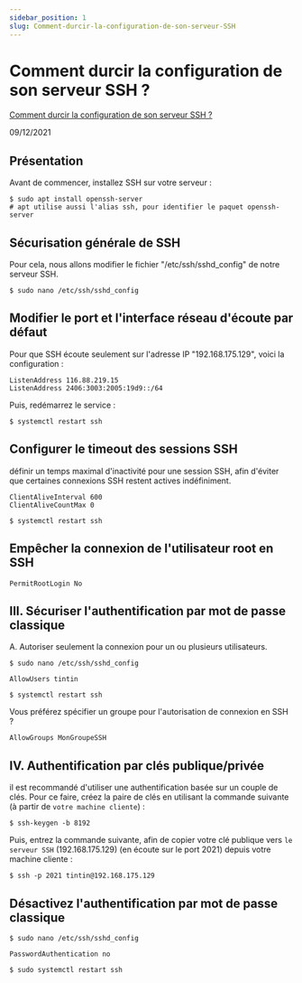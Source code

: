 ```yaml
---
sidebar_position: 1
slug: Comment-durcir-la-configuration-de-son-serveur-SSH
---
```


Comment durcir la configuration de son serveur SSH ?
====================================================

[Comment durcir la configuration de son serveur SSH ?](https://www.it-connect.fr/durcissement-de-config-comment-securiser-son-serveur-ssh/)

09/12/2021

## Présentation

Avant de commencer, installez SSH sur votre serveur :

	$ sudo apt install openssh-server
	# apt utilise aussi l'alias ssh, pour identifier le paquet openssh-server

## Sécurisation générale de SSH

Pour cela, nous allons modifier le fichier "/etc/ssh/sshd_config" de notre serveur SSH. 

	$ sudo nano /etc/ssh/sshd_config

## Modifier le port et l'interface réseau d'écoute par défaut

Pour que SSH écoute seulement sur l'adresse IP "192.168.175.129", voici la configuration :

	ListenAddress 116.88.219.15
	ListenAddress 2406:3003:2005:19d9::/64

Puis, redémarrez le service :

	$ systemctl restart ssh

## Configurer le timeout des sessions SSH

définir un temps maximal d'inactivité pour une session SSH, afin d'éviter que certaines connexions SSH restent actives indéfiniment.

```
ClientAliveInterval 600
ClientAliveCountMax 0
```

	$ systemctl restart ssh

## Empêcher la connexion de l'utilisateur root en SSH

```
PermitRootLogin No
```

## III. Sécuriser l'authentification par mot de passe classique

A. Autoriser seulement la connexion pour un ou plusieurs utilisateurs.

	$ sudo nano /etc/ssh/sshd_config

```
AllowUsers tintin
```

	$ systemctl restart ssh

Vous préférez spécifier un groupe pour l'autorisation de connexion en SSH ?

```
AllowGroups MonGroupeSSH
```

## IV. Authentification par clés publique/privée

il est recommandé d'utiliser une authentification basée sur un couple de clés. Pour ce faire, créez la paire de clés en utilisant la commande suivante (à partir de `votre machine cliente`) :

	$ ssh-keygen -b 8192

Puis, entrez la commande suivante, afin de copier votre clé publique vers `le serveur SSH` (192.168.175.129) (en écoute sur le port 2021) depuis votre machine cliente :

	$ ssh -p 2021 tintin@192.168.175.129

## Désactivez l'authentification par mot de passe classique

	$ sudo nano /etc/ssh/sshd_config

```
PasswordAuthentication no
```

	$ sudo systemctl restart ssh
